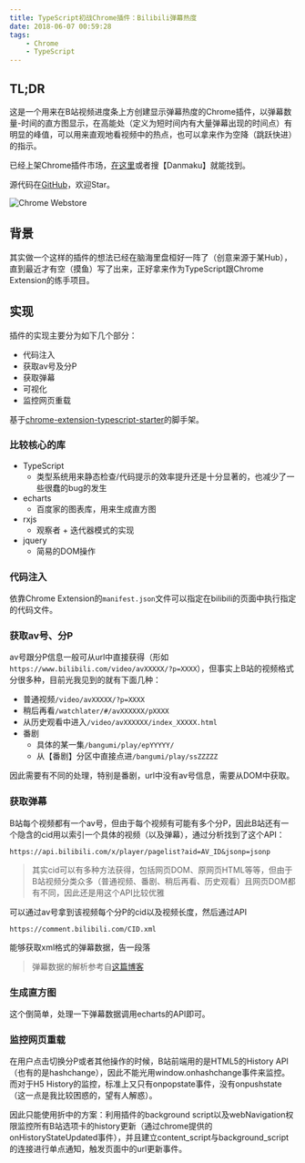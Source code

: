 ```yaml
---
title: TypeScript初战Chrome插件：Bilibili弹幕热度
date: 2018-06-07 00:59:28
tags:
	- Chrome
	- TypeScript
---
```


## TL;DR

这是一个用来在B站视频进度条上方创建显示弹幕热度的Chrome插件，以弹幕数量-时间的直方图显示，在高能处（定义为短时间内有大量弹幕出现的时间点）有明显的峰值，可以用来直观地看视频中的热点，也可以拿来作为空降（跳跃快进）的指示。

已经上架Chrome插件市场，[在这里](https://chrome.google.com/webstore/detail/danmaku/amabhfielmdcjgahcjkipdhlffejidjo)或者搜【Danmaku】就能找到。

源代码在[GitHub](https://github.com/MegrezZhu/danmaku)，欢迎Star。

![Chrome Webstore](1528304851281.png)

<!-- More -->

## 背景

其实做一个这样的插件的想法已经在脑海里盘桓好一阵了（创意来源于某Hub），直到最近才有空（摸鱼）写了出来，正好拿来作为TypeScript跟Chrome Extension的练手项目。

## 实现

插件的实现主要分为如下几个部分：

* 代码注入
* 获取av号及分P
* 获取弹幕
* 可视化
* 监控网页重载

基于[chrome-extension-typescript-starter](https://github.com/chibat/chrome-extension-typescript-starter)的脚手架。

### 比较核心的库

* TypeScript
  * 类型系统用来静态检查/代码提示的效率提升还是十分显著的，也减少了一些很蠢的bug的发生
* echarts
  * 百度家的图表库，用来生成直方图
* rxjs
  * 观察者 + 迭代器模式的实现
* jquery
  * 简易的DOM操作

### 代码注入

依靠Chrome Extension的`manifest.json`文件可以指定在bilibili的页面中执行指定的代码文件。

### 获取av号、分P

av号跟分P信息一般可从url中直接获得（形如`https://www.bilibili.com/video/avXXXXX/?p=XXXX`），但事实上B站的视频格式分很多种，目前光我见到的就有下面几种：

* 普通视频`/video/avXXXXX/?p=XXXX`
* 稍后再看`/watchlater/#/avXXXXXX/pXXXX`
* 从历史观看中进入`/video/avXXXXXX/index_XXXXX.html`
* 番剧
  * 具体的某一集`/bangumi/play/epYYYYY/`
  * 从【番剧】分区中直接点进`/bangumi/play/ssZZZZZ`

因此需要有不同的处理，特别是番剧，url中没有av号信息，需要从DOM中获取。

### 获取弹幕

B站每个视频都有一个av号，但由于每个视频有可能有多个分P，因此B站还有一个隐含的cid用以索引一个具体的视频（以及弹幕），通过分析找到了这个API：

`https://api.bilibili.com/x/player/pagelist?aid=AV_ID&jsonp=jsonp `

> 其实cid可以有多种方法获得，包括网页DOM、原网页HTML等等，但由于B站视频分类众多（普通视频、番剧、稍后再看、历史观看）且网页DOM都有不同，因此还是用这个API比较优雅

可以通过av号拿到该视频每个分P的cid以及视频长度，然后通过API

`https://comment.bilibili.com/CID.xml `

能够获取xml格式的弹幕数据，告一段落

> 弹幕数据的解析参考自[这篇博客](http://ju.outofmemory.cn/entry/146571 )

### 生成直方图

这个倒简单，处理一下弹幕数据调用echarts的API即可。

### 监控网页重载

在用户点击切换分P或者其他操作的时候，B站前端用的是HTML5的History API（也有的是hashchange），因此不能光用window.onhashchange事件来监控。而对于H5 History的监控，标准上又只有onpopstate事件，没有onpushstate（这一点是我比较困惑的，望有人解惑）。

因此只能使用折中的方案：利用插件的background script以及webNavigation权限监控所有B站选项卡的history更新（通过chrome提供的onHistoryStateUpdated事件），并且建立content_script与background_script的连接进行单点通知，触发页面中的url更新事件。